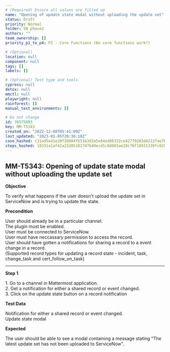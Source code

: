 ```yaml
---
# (Required) Ensure all values are filled up
name: "Opening of update state modal without uploading the update set"
status: Draft
priority: Normal
folder: SN phase2
authors: ""
team_ownership: []
priority_p1_to_p4: P2 - Core Functions (Do core functions work?)

# (Optional)
location: null
component: null
tags: []
labels: []

# (Optional) Test type and tools
cypress: null
detox: null
mmctl: null
playwright: null
rainforest: []
manual_test_environments: []

# Do not change
id: 76575893
key: MM-T5343
created_on: "2022-12-08T05:41:09Z"
last_updated: "2023-01-05T20:36:18Z"
case_hashed: c31ad5e41e20f28884fb51b3d3a5e64ed86332ce42779283d4212fae7ba385222a8ede3cbfecd3abcffdbc7f86779d08
steps_hashed: 10331a1af42a23205181747b40ecd1c8d883ae28c76f18931339fc828530268c697eeec496ca5dfda90ac595f0517974
---
```


<!-- (Auto-generated) Based on frontmatter's "key" and "name" -->

## MM-T5343: Opening of update state modal without uploading the update set

**Objective**

To verify what happens if the user doesn't upload the update set in ServiceNow and is trying to update the state.

**Precondition**

User should already be in a particular channel.\
The plugin must be enabled.\
User must be connected to ServiceNow.\
User must have neccassary permission to access the record.\
User should have gotten a notifications for sharing a record to a event change in a record.\
(Supported record types for updating a record state - incident, task, change\_task and cert\_follow\_on\_task)

---

**Step 1**

1\. Go to a channel in Mattermost application.\
2\. Get a notification for either a shared record or event changed.\
3\. Click on the update state button on a record notification

**Test Data**

Notification for either a shared record or event changed.\
Update state modal

**Expected**

The user should be able to see a modal containing a message stating "The latest update set has not been uploaded to ServiceNow".
